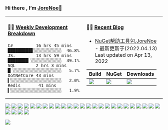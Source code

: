 ### Hi there , I’m [JoreNoe](https://github.com/JoraNoe/)👋

<table width="900px">
<tr>
<td valign="top" width="50%">

#### 🏊‍♂️ <a href="https://gist.github.com/JoraNoe/59ead22758ee823e48b558d3cff332f1" target="_blank">Weekly Development Breakdown</a>

<!-- code_time starts -->

```text
C#         16 hrs 45 mins █████████▊░░░░░░░░░░░  46.8%
JS.        13 hrs 59 mins ████████▏░░░░░░░░░░░░  39.1%
SQL        2 hrs 3 mins   █▏░░░░░░░░░░░░░░░░░░░   5.7%
DotNetCore 43 mins        ▍░░░░░░░░░░░░░░░░░░░░   2.0%
Redis       41 mins       ▍░░░░░░░░░░░░░░░░░░░░   1.9%
```

<!-- code_time ends -->
</td>

<td valign="top" width="50%">

#### 🤹‍♀️ <a href="https://JoraNoe.github.io/" target="_blank">Recent Blog</a>

<!-- blog starts -->
* <a href='https://github.com/JoraNoe/JoreNoe' target='_blank'>NuGet帮助工具包,JoreNoe</a> - 最新更新于(2022.04.13) Last updated on Apr 13, 2022
  
| Build                                                     | NuGet                                                        | Downloads                                                    |
| --------------------------------------------------------- | ------------------------------------------------------------ | ------------------------------------------------------------ |
| ![](https://img.shields.io/badge/NetCore-3.1-green.svg) | [![](https://img.shields.io/nuget/v/JoreNoe.svg)](https://www.nuget.org/packages/JoreNoe) | ![](https://img.shields.io/badge/Downloads-2.9K+-green.svg) |
<!-- blog ends -->

</td>
</tr>

</table>


[![](https://img.shields.io/badge/-.NetCore-purple?style=flat-square&logo=.NET&logoColor=ffffff)](https://docs.microsoft.com/zh-cn/dotnet/csharp/tour-of-csharp/)
[![](https://img.shields.io/badge/-Csharp-purple?style=flat-square&logo=Csharp&logoColor=ffffff)](https://docs.microsoft.com/zh-cn/dotnet/csharp/tour-of-csharp/)
[![](https://img.shields.io/badge/-Angular-red?style=flat-square&logo=Angular&logoColor=ffffff)](https://angular.io/)
[![](https://img.shields.io/badge/-Docker-2496ED?style=flat-square&logo=docker&logoColor=ffffff)](https://www.docker.com/)
[![](https://img.shields.io/badge/-MySQL-003545?style=flat-square&logo=mysql&logoColor=white)](https://www.mysql.com/)
[![](https://img.shields.io/badge/-Linux-557C94?style=flat-square&logo=Linux&logoColor=ffffff)](https://Linux.io/)
[![](https://img.shields.io/badge/-NPM-cb3837?style=flat-square&logo=npm&logoColor=white)](https://npmjs.com/)
[![](https://img.shields.io/badge/-Git-f05032?style=flat-square&logo=git&logoColor=white)](https://git-scm.com/)
[![](https://img.shields.io/badge/-Vue.js-4fc08d?style=flat-square&logo=vue.js&logoColor=ffffff)](https://vuejs.org/)
[![](https://img.shields.io/badge/React-cb3837?style=flat-square&logo=React&logoColor=ffffff)](https://reactjs.org/)
[![](https://img.shields.io/badge/-Node.js-43853d?style=flat-square&logo=node.js&logoColor=ffffff)](https://nodejs.org/)
[![](https://img.shields.io/badge/-Nginx-269539?style=flat-square&logo=nginx&logoColor=ffffff)](https://nginx.org/)
[![](https://img.shields.io/badge/-Kubenetes-2496ED?style=flat-square&logo=kubernetes&logoColor=ffffff)](https://kubernetes.io/)
[![](https://img.shields.io/badge/-ElasticSearch-005571?style=flat-square&logo=elasticsearch&logoColor=white)](https://www.elastic.co/)
[![](https://img.shields.io/badge/-Redis-dc382d?style=flat-square&logo=redis&logoColor=white)](https://redis.io/)
[![](https://img.shields.io/badge/-Gradle-f05032?style=flat-square&logo=gradle&logoColor=white)](https://gradle.org/)
[![](https://img.shields.io/badge/-RabbitMQ-269539?style=flat-square&logo=rabbitmq&logoColor=white)](https://www.rabbitmq.com/)
[![](https://img.shields.io/badge/-Yarn-2496ED?style=flat-square&logo=yarn&logoColor=white)](https://yarnpkg.com/)
[![](https://img.shields.io/badge/-Webpack-3776AB?style=flat-square&logo=webpack&logoColor=white)](https://webpack.js.org/)
[![](https://img.shields.io/badge/-MongoDB-6DB33F?style=flat-square&logo=mongodb&logoColor=white)](https://www.mongodb.com/)
[![](https://img.shields.io/badge/-Bootstrap-cb3837?style=flat-square&logo=bootstrap&logoColor=white)](https://getbootstrap.com/)
[![](https://img.shields.io/badge/-jQuery-003545?style=flat-square&logo=jquery&logoColor=white)](https://jquery.com/)
[![](https://img.shields.io/badge/-Tensorflow-fcc624?style=flat-square&logo=tensorflow&logoColor=white)](https://www.tensorflow.org/)
[![](https://img.shields.io/badge/-Keras-f05032?style=flat-square&logo=keras&logoColor=white)](https://keras.io/)
[![](https://img.shields.io/badge/-PyTorch-269539?style=flat-square&logo=pytorch&logoColor=white)](https://pytorch.org/)
[![](https://img.shields.io/badge/-Markdown-003545?style=flat-square&logo=markdown&logoColor=white)](https://daringfireball.net/projects/markdown/)
[![](https://img.shields.io/badge/-Istio-2496ED?style=flat-square&logo=istio&logoColor=white)](https://https://istio.io/)
[![](https://img.shields.io/badge/-Grafana-f05032?style=flat-square&logo=grafana&logoColor=white)](https://grafana.com/)
[![](https://img.shields.io/badge/-Prometheus-003545?style=flat-square&logo=prometheus&logoColor=white)](https://prometheus.io/)


![](https://activity-graph.herokuapp.com/graph?username=joranoe&theme=redical)


<!--
<p align="center">
  <img src="https://cdn.jsdelivr.net/gh/jasonkayzk/jasonkayzk@master/hello-world.gif" width="30%">
</p>
-->

<!--
**JoraNoe/JoraNoe** is a ✨ _special_ ✨ repository because its `README.md` (this file) appears on your GitHub profile.

Here are some ideas to get you started:

- 🔭 I’m currently working on ...
- 🌱 I’m currently learning ...
- 👯 I’m looking to collaborate on ...
- 🤔 I’m looking for help with ...
- 💬 Ask me about ...
- 📫 How to reach me: ...
- 😄 Pronouns: ...
- ⚡ Fun fact: ...
-->
